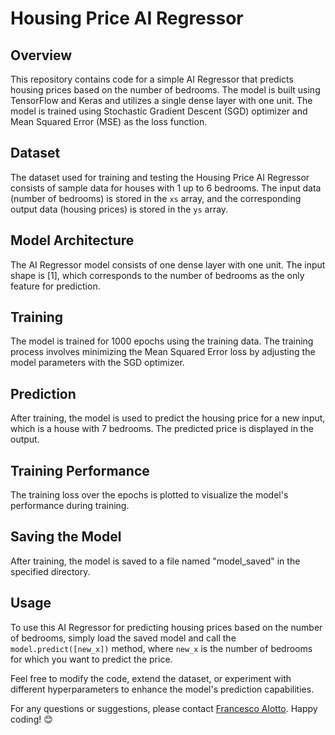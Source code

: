 # Housing Price AI Regressor

## Overview

This repository contains code for a simple AI Regressor that predicts housing prices based on the number of bedrooms. The model is built using TensorFlow and Keras and utilizes a single dense layer with one unit. The model is trained using Stochastic Gradient Descent (SGD) optimizer and Mean Squared Error (MSE) as the loss function.

## Dataset

The dataset used for training and testing the Housing Price AI Regressor consists of sample data for houses with 1 up to 6 bedrooms. The input data (number of bedrooms) is stored in the `xs` array, and the corresponding output data (housing prices) is stored in the `ys` array.

## Model Architecture

The AI Regressor model consists of one dense layer with one unit. The input shape is [1], which corresponds to the number of bedrooms as the only feature for prediction.

## Training

The model is trained for 1000 epochs using the training data. The training process involves minimizing the Mean Squared Error loss by adjusting the model parameters with the SGD optimizer.

## Prediction

After training, the model is used to predict the housing price for a new input, which is a house with 7 bedrooms. The predicted price is displayed in the output.

## Training Performance

The training loss over the epochs is plotted to visualize the model's performance during training.

## Saving the Model

After training, the model is saved to a file named "model_saved" in the specified directory.

## Usage

To use this AI Regressor for predicting housing prices based on the number of bedrooms, simply load the saved model and call the `model.predict([new_x])` method, where `new_x` is the number of bedrooms for which you want to predict the price.

Feel free to modify the code, extend the dataset, or experiment with different hyperparameters to enhance the model's prediction capabilities.

For any questions or suggestions, please contact [Francesco Alotto](mailto:franalotto94@gmail.com). Happy coding! 😊


